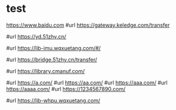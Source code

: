 # test
https://www.baidu.com
#url
https://gateway.keledge.com/transfer

#url 
https://yd.51zhy.cn/ 

#url
https://lib-imu.wqxuetang.com/#/

#url
https://bridge.51zhy.cn/transfer/

#url
https://library.cmanuf.com/


#url
https://a.com/
#url
https://aa.com/
#url
https://aaa.com/
#url
https://aaaa.com/
#url
https://1234567890.com/

#url
https://lib-whpu.wqxuetang.com/
